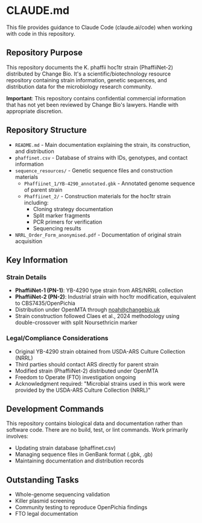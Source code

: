 # CLAUDE.md

This file provides guidance to Claude Code (claude.ai/code) when working with code in this repository.

## Repository Purpose

This repository documents the K. phaffii hoc1tr strain (PhaffiiNet-2) distributed by Change Bio. It's a scientific/biotechnology resource repository containing strain information, genetic sequences, and distribution data for the microbiology research community.

**Important**: This repository contains confidential commercial information that has not yet been reviewed by Change Bio's lawyers. Handle with appropriate discretion.

## Repository Structure

- `README.md` - Main documentation explaining the strain, its construction, and distribution
- `phaffinet.csv` - Database of strains with IDs, genotypes, and contact information
- `sequence_resources/` - Genetic sequence files and construction materials
  - `Phaffiinet_1/YB-4290_annotated.gbk` - Annotated genome sequence of parent strain
  - `Phaffiinet_2/` - Construction materials for the hoc1tr strain including:
    - Cloning strategy documentation
    - Split marker fragments
    - PCR primers for verification
    - Sequencing results
- `NRRL_Order_Form_anonymised.pdf` - Documentation of original strain acquisition

## Key Information

### Strain Details
- **PhaffiiNet-1 (PN-1)**: YB-4290 type strain from ARS/NRRL collection
- **PhaffiiNet-2 (PN-2)**: Industrial strain with hoc1tr modification, equivalent to CBS7435/OpenPichia
- Distribution under OpenMTA through noah@changebio.uk
- Strain construction followed Claes et al., 2024 methodology using double-crossover with split Noursethricin marker

### Legal/Compliance Considerations
- Original YB-4290 strain obtained from USDA-ARS Culture Collection (NRRL)
- Third parties should contact ARS directly for parent strain
- Modified strain (PhaffiiNet-2) distributed under OpenMTA
- Freedom to Operate (FTO) investigation ongoing
- Acknowledgment required: "Microbial strains used in this work were provided by the USDA-ARS Culture Collection (NRRL)"

## Development Commands

This repository contains biological data and documentation rather than software code. There are no build, test, or lint commands. Work primarily involves:
- Updating strain database (phaffinet.csv)
- Managing sequence files in GenBank format (.gbk, .gb)
- Maintaining documentation and distribution records

## Outstanding Tasks
- Whole-genome sequencing validation
- Killer plasmid screening
- Community testing to reproduce OpenPichia findings
- FTO legal documentation